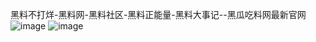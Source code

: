 
黑料不打烊-黑料网-黑料社区-黑料正能量-黑料大事记--黑瓜吃料网最新官网
![image](https://github.com/user-attachments/assets/efa7bbbe-da95-465e-8ba4-0ccdba350ac6)
![image](https://github.com/user-attachments/assets/7ff9b03a-54b5-48a6-a325-7f783d231029)

